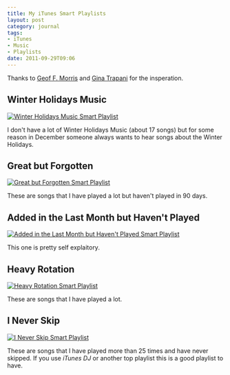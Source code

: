 ```yaml
---
title: My iTunes Smart Playlists
layout: post
category: journal
tags:
- iTunes
- Music
- Playlists
date: 2011-09-29T09:06
---
```


Thanks to [Geof F. Morris](http://gfmorris.com/2011/01/06/my-itunes-smart-playlists-c-2011/ "My iTunes Smart Playlists, c. 2011") and [Gina Trapani](http://lifehacker.com/355743/top-10-itunes-smart-playlists "Top 10 iTunes Smart Playlists") for the insperation.

## Winter Holidays Music

<div class="illustration inline">
	<a href="http://cdn.mylesbraithwaite.com/media/uploads/journal/2011-09-29-my-itunes-smart-playlist/001-christmas-music.png" title="Winter Holidays Music Smart Playlist">
		<img src="http://cdn.mylesbraithwaite.com/media/uploads/journal/2011-09-29-my-itunes-smart-playlist/001-christmas-music-small.png" alt="Winter Holidays Music Smart Playlist">
	</a>
</div>

I don't have a lot of Winter Holidays Music (about 17 songs) but  for some reason in December someone always wants to hear songs about the Winter Holidays.

## Great but Forgotten

<div class="illustration inline">
	<a href="http://cdn.mylesbraithwaite.com/media/uploads/journal/2011-09-29-my-itunes-smart-playlist/002-great-but-forgotten-small.png" title="Great but Forgotten Smart Playlist">
		<img src="http://cdn.mylesbraithwaite.com/media/uploads/journal/2011-09-29-my-itunes-smart-playlist/002-great-but-forgotten-small.png" alt="Great but Forgotten Smart Playlist">
	</a>
</div>

These are songs that I have played a lot but haven't played in 90 days.

## Added in the Last Month but Haven't Played

<div class="illustration inline">
	<a href="http://cdn.mylesbraithwaite.com/media/uploads/journal/2011-09-29-my-itunes-smart-playlist/003-added-in-the-last-month-but-havent-played.png" title="Added in the Last Month but Haven't Played Smart Playlist">
		<img src="http://cdn.mylesbraithwaite.com/media/uploads/journal/2011-09-29-my-itunes-smart-playlist/003-added-in-the-last-month-but-havent-played-small.png" alt="Added in the Last Month but Haven't Played Smart Playlist">
	</a>
</div>

This one is pretty self explaitory.

## Heavy Rotation

<div class="illustration inline">
	<a href="http://cdn.mylesbraithwaite.com/media/uploads/journal/2011-09-29-my-itunes-smart-playlist/004-heavy-roation.png" title="Heavy Rotation Smart Playlist">
		<img src="http://cdn.mylesbraithwaite.com/media/uploads/journal/2011-09-29-my-itunes-smart-playlist/004-heavy-roation-small.png" alt="Heavy Rotation Smart Playlist">
	</a>
</div>

These are songs that I have played a lot.

## I Never Skip

<div class="illustration inline">
	<a href="http://cdn.mylesbraithwaite.com/media/uploads/journal/2011-09-29-my-itunes-smart-playlist/005-i-never-skip.png" title="I Never Skip Smart Playlist">
		<img src="http://cdn.mylesbraithwaite.com/media/uploads/journal/2011-09-29-my-itunes-smart-playlist/005-i-never-skip-small.png" alt="I Never Skip Smart Playlist">
	</a>
</div>

These are songs that I have played more than 25 times and have never skipped. If you use _iTunes DJ_ or another top playlist this is a good playlist to have.